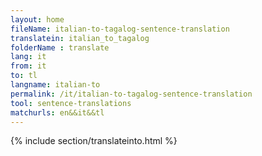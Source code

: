 ```yaml
---
layout: home
fileName: italian-to-tagalog-sentence-translation
translatein: italian_to_tagalog
folderName : translate
lang: it
from: it
to: tl
langname: italian-to
permalink: /it/italian-to-tagalog-sentence-translation
tool: sentence-translations
matchurls: en&&it&&tl
---
```

{% include section/translateinto.html %}
